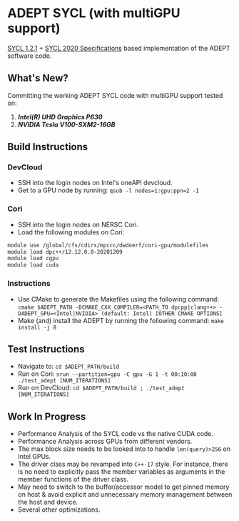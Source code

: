 # ADEPT SYCL (with multiGPU support)

[SYCL 1.2.1](https://www.khronos.org/files/sycl/sycl-121-reference-guide.pdf) + [SYCL 2020 Specifications](https://www.khronos.org/registry/SYCL/specs/sycl-2020/html/sycl-2020.html) based implementation of the ADEPT software code.    

## What's New?
Committing the working ADEPT SYCL code with multiGPU support tested on: 
1. ***Intel(R) UHD Graphics P630***       
2. ***NVIDIA Tesla V100-SXM2-16GB***       

## Build Instructions

### DevCloud
- SSH into the login nodes on Intel's oneAPI devcloud.     
- Get to a GPU node by running: `qsub -l nodes=1:gpu:ppn=2 -I`    

### Cori
- SSH into the login nodes on NERSC Cori.       
- Load the following modules on Cori: 

```bash
module use /global/cfs/cdirs/mpccc/dwdoerf/cori-gpu/modulefiles
module load dpc++/12.12.0.0-20201209
module load cgpu
module load cuda
```

### Instructions
- Use CMake to generate the Makefiles using the following command: `cmake $ADEPT_PATH -DCMAKE_CXX_COMPILER=<PATH_TO dpcpp|clang++> -DADEPT_GPU=<Intel|NVIDIA> (default: Intel) [OTHER CMAKE OPTIONS]`    
- Make (and) install the ADEPT by running the following command: `make install -j 8`   

## Test Instructions
- Navigate to: `cd $ADEPT_PATH/build`   
- Run on Cori: `srun --partition=gpu -C gpu -G 1 -t 00:10:00 ./test_adept [NUM_ITERATIONS]`    
- Run on DevCloud: `cd $ADEPT_PATH/build ; ./test_adept [NUM_ITERATIONS]`     


## Work In Progress
- Performance Analysis of the SYCL code vs the native CUDA code.
- Performance Analysis across GPUs from different vendors.
- The max block size needs to be looked into to handle `len(query)>256` on Intel GPUs.     
- The driver class may be revamped into `C++-17` style. For instance, there is no need to explicitly pass the member variables as arguments in the member functions of the driver class.   
- May need to switch to the buffer/accessor model to get pinned memory on host & avoid explicit and unnecessary memory management between the host and device.    
- Several other optimizations.     
